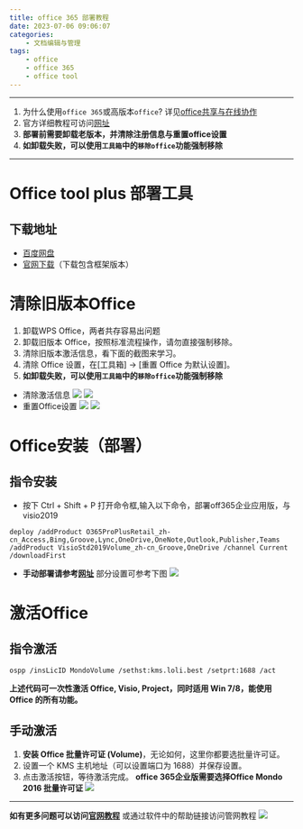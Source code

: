 ```yaml
---
title: office 365 部署教程
date: 2023-07-06 09:06:07
categories:
	- 文档编辑与管理
tags: 
	- office
	- office 365
	- office tool
---
```

---------
1. 为什么使用`office 365`或高版本`office`? 详见[office共享与在线协作](https://hotsaber.github.io/2023/09/18/office共享与在线协作/)
2. 官方详细教程可访问[网址](https://www.coolhub.top/archives/42)
3. **部署前需要卸载老版本，并清除注册信息与重置office设置**
4. **如卸载失败，可以使用`工具箱`中的`移除office`功能强制移除**
**********
# Office tool plus 部署工具
## 下载地址
- [百度网盘](https://pan.baidu.com/s/17S1IMN5U4X-5kvri-iL2LA)
- [官网下载](https://otp.landian.vip/zh-cn/download.html)（下载包含框架版本）
# 清除旧版本Office
1. 卸载WPS Office，两者共存容易出问题
2. 卸载旧版本 Office，按照标准流程操作，请勿直接强制移除。
3. 清除旧版本激活信息，看下面的截图来学习。
4. 清除 Office 设置，在\[工具箱] -> \[重置 Office 为默认设置]。
5. **如卸载失败，可以使用`工具箱`中的`移除office`功能强制移除**
- 清除激活信息
![](https://www.coolhub.top/wp-content/uploads/2023/01/clear-activation-v10.png)
![](https://www.coolhub.top/wp-content/uploads/2022/06/clear-activation.png)
- 重置Office设置
![](https://www.coolhub.top/wp-content/uploads/2023/01/reset-office-settings-v10.png)
![](https://www.coolhub.top/wp-content/uploads/2020/04/reset-Office-settings.png)
# Office安装（部署）
## 指令安装
- 按下 Ctrl + Shift + P 打开命令框,输入以下命令，部署off365企业应用版，与visio2019
```
deploy /addProduct O365ProPlusRetail_zh-cn_Access,Bing,Groove,Lync,OneDrive,OneNote,Outlook,Publisher,Teams /addProduct VisioStd2019Volume_zh-cn_Groove,OneDrive /channel Current /downloadFirst
```
- **手动部署请参考[网址](https://www.coolhub.top/archives/11)**
部分设置可参考下图
![](https://aucnm0202-1318327891.cos.ap-shanghai.myqcloud.com/blogpic/office%20%E9%83%A8%E7%BD%B2%E6%95%99%E7%A8%8B.png)
# 激活Office
## 指令激活
```
ospp /insLicID MondoVolume /sethst:kms.loli.best /setprt:1688 /act
```
**上述代码可一次性激活 Office, Visio, Project，同时适用 Win 7/8，能使用 Office 的所有功能。**
## 手动激活
1. **安装 Office 批量许可证 (Volume)**，无论如何，这里你都要选批量许可证。
2. 设置一个 KMS 主机地址（可以设置端口为 1688）并保存设置。
3. 点击激活按钮，等待激活完成。
**office 365企业版需要选择Office Mondo 2016 批量许可证**
![](https://www.coolhub.top/wp-content/uploads/2022/06/clear-activation.png)
*****
**如有更多问题可以访问[官网教程]()**
或通过软件中的帮助链接访问管网教程
![](https://aucnm0202-1318327891.cos.ap-shanghai.myqcloud.com/blogpic/office%20%E9%83%A8%E7%BD%B2%E6%95%99%E7%A8%8B-1.png)
